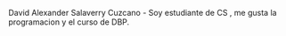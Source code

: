 David Alexander Salaverry Cuzcano - Soy estudiante de CS , me gusta la programacion y el curso de DBP.